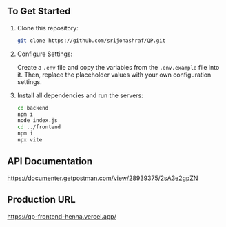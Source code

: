 
## To Get Started

1. Clone this repository:

   ```bash
   git clone https://github.com/srijonashraf/QP.git
   ```

2. Configure Settings: 

   Create a `.env` file and copy the variables from the `.env.example` file into it. Then, replace the placeholder values with your own configuration settings.


3. Install all dependencies and run the servers:

   ```bash
   cd backend
   npm i
   node index.js
   cd ../frontend
   npm i
   npx vite
   ```


## API Documentation

https://documenter.getpostman.com/view/28939375/2sA3e2gpZN

## Production URL

https://qp-frontend-henna.vercel.app/
